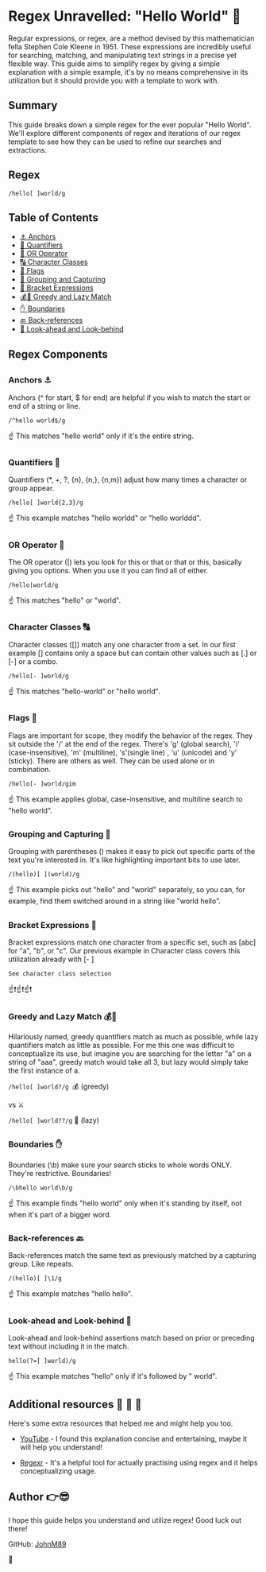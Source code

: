 # Regex Unravelled: "Hello World" 👋

Regular expressions, or regex, are a method devised by this mathematician fella Stephen Cole Kleene in 1951. These expressions are incredibly useful for searching, matching, and manipulating text strings in a precise yet flexible way. This guide aims to simplify regex by giving a simple explanation with a simple example, it's by no means comprehensive in its utilization but it should provide you with a template to work with.

## Summary

This guide breaks down a simple regex for the ever popular "Hello World". We'll explore different components of regex and iterations of our regex template to see how they can be used to refine our searches and extractions.

## Regex

`/hello[ ]world/g`

## Table of Contents

- [⚓ Anchors](#anchors)
- [🔢 Quantifiers](#quantifiers)
- [🔀 OR Operator](#or-operator)
- [🔠 Character Classes](#character-classes)
- [🚩 Flags](#flags)
- [👥 Grouping and Capturing](#grouping-and-capturing)
- [🔲 Bracket Expressions](#bracket-expressions)
- [💰🐢 Greedy and Lazy Match](#greedy-and-lazy-match)
- [✋ Boundaries](#boundaries)
- [🔙 Back-references](#back-references)
- [👀 Look-ahead and Look-behind](#look-ahead-and-look-behind)

## Regex Components
##


### Anchors ⚓

Anchors (^ for start, $ for end) are helpful if you wish to match the start or end of a string or line.  

`/^hello world$/g`

☝️ This matches "hello world" only if it's the entire string.

##
### Quantifiers 🔢

Quantifiers (*, +, ?, {n}, {n,}, {n,m}) adjust how many times a character or group appear.

`/hello[ ]world{2,3}/g` 

☝️ This example matches "hello worldd" or "hello worlddd".
##
### OR Operator 🔀

The OR operator (|) lets you look for this or that or that or this, basically giving you options. When you use it you can find all of either.

`/hello|world/g`

☝️ This matches "hello" or "world".

##
### Character Classes 🔠

Character classes ([]) match any one character from a set. In our first example [] contains only a space but can contain other values such as [.] or [-] or a combo.

`/hello[- ]world/g`

☝️ This matches "hello-world" or "hello world".
##
### Flags 🚩

Flags are important for scope, they modify the behavior of the regex. They sit outside the '/' at the end of the regex. There's 'g' (global search), 'i' (case-insensitive), 'm' (multiline), 's'(single line) , 'u' (unicode) and 'y' (sticky). There are others as well. They can be used alone or in combination.

`/hello[- ]world/gim`

☝️ This example applies global, case-insensitive, and multiline search to "hello world".
##
### Grouping and Capturing 👥

Grouping with parentheses () makes it easy to pick out specific parts of the text you're interested in. It's like highlighting important bits to use later.

`/(hello)[ ](world)/g`

☝️ This example picks out "hello" and "world" separately, so you can, for example, find them switched around in a string like "world hello".
##
### Bracket Expressions 🔲

Bracket expressions match one character from a specific set, such as [abc] for "a", "b", or "c". Our previous example in Character class covers this utilization already with [- ]

`See character class selection`

☝️❗☝️❗☝️❗
##
### Greedy and Lazy Match 💰🐢

Hilariously named, greedy quantifiers match as much as possible, while lazy quantifiers match as little as possible. For me this one was difficult to conceptualize its use, but imagine you are searching for the letter "a" on a string of "aaa", greedy match would take all 3, but lazy would simply take the first instance of a. 

`/hello[ ]world?/g `💰 (greedy)

 vs ⚔️

`/hello[ ]world??/g` 🐢 (lazy)
##
### Boundaries ✋

Boundaries (\b) make sure your search sticks to whole words ONLY. They're restrictive. Boundaries!

`/\bhello world\b/g`

☝️ This example finds "hello world" only when it's standing by itself, not when it's part of a bigger word.
##
### Back-references 🔙

Back-references match the same text as previously matched by a capturing group. Like repeats.

`/(hello)[ ]\1/g`

☝️ This example matches "hello hello".
##
### Look-ahead and Look-behind 👀

Look-ahead and look-behind assertions match based on prior or preceding text without including it in the match.

`hello(?=[ ]world)/g`

☝️ This example matches "hello" only if it's followed by " world".
##

## Additional resources  📖 📖 📖

Here's some extra resources that helped me and might help you too.

- [YouTube](https://www.youtube.com/watch?v=sXQxhojSdZM) - I found this explanation concise and entertaining, maybe it will help you understand!

- [Regexr](https://regexr.com/) - It's a helpful tool for actually practising using regex and it helps conceptualizing usage.

## Author 👉😎

I hope this guide helps you understand and utilize regex! Good luck out there!

GitHub: [JohnM89](https://github.com/JohnM89)

👋